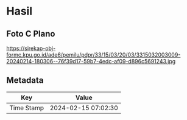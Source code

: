 # Hasil

## Foto C Plano

https://sirekap-obj-formc.kpu.go.id/ade6/pemilu/pdpr/33/15/03/20/03/3315032003009-20240214-180306--76f39d17-59b7-4edc-af09-d896c5691243.jpg


## Metadata

| Key        | Value               |
| ---------- | ------------------- |
| Time Stamp | 2024-02-15 07:02:30 |



